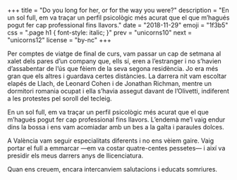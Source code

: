 +++
title = "Do you long for her, or for the way you were?"
description = "En un sol full, em va traçar un perfil psicològic més acurat que el que m’hagués pogut fer cap professional fins llavors."
date = "2018-11-29"
emoji = "1f3b5"
css = ".page h1 { font-style: italic; }"
prev = "unicorns10"
next = "unicorns12"
license = "by-nc"
+++

Per comptes de viatge de final de curs, vam passar un cap de setmana al xalet dels pares d’un company que, ells sí, eren a l’estranger i no s’havien d’assabentar de l’ús que fèiem de la seva segona residència. Jo era més gran que els altres i guardava certes distàncies. La darrera nit vam escoltar elapés de Llach, de Leonard Cohen i de Jonathan Richman, mentre un dormitori romania ocupat i ella s’havia assegut davant de l’Olivetti, indiferent a les protestes pel soroll del tecleig.

En un sol full, em va traçar un perfil psicològic més acurat que el que m’hagués pogut fer cap professional fins llavors. L’endemà me’l vaig endur dins la bossa i ens vam acomiadar amb un bes a la galta i paraules dolces.

A València vam seguir especialitats diferents i no ens vèiem gaire. Vaig portar el full a emmarcar —em va costar quatre-centes pessetes— i així va presidir els meus darrers anys de llicenciatura.

Quan ens creuem, encara intercanviem salutacions i educats somriures.
